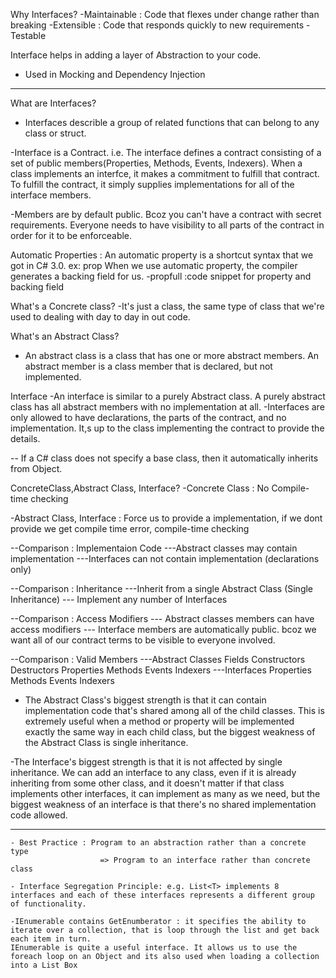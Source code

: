 Why Interfaces?
-Maintainable : Code that flexes under change rather than breaking
-Extensible : Code that responds quickly to new requirements
-Testable 

Interface helps in adding a layer of Abstraction to your code.

- Used in Mocking and Dependency Injection
-----------------------------------------------------------------------
What are Interfaces?
- Interfaces describle a group of related functions that can belong to any class or struct.

-Interface is a Contract. i.e. The interface defines a contract consisting of a set of public members(Properties, Methods, Events, Indexers). 
When a class implements an interfce, it makes a commitment to fulfill that contract. To fulfill the contract, it simply supplies implementations for 
all of the interface members.

-Members are by default public. Bcoz you can't have a contract with secret requirements. Everyone needs to have visibility to all parts of 
the contract in order for it to be enforceable.

Automatic Properties : An automatic property is a shortcut syntax that we got in C# 3.0. ex: prop
When we use automatic property, the compiler generates a backing field for us. 
-propfull :code snippet for property and backing field

What's a Concrete class?
-It's just a class, the same type of class that we're used to dealing with day to day in out code.

What's an Abstract Class?
- An abstract class is a class that has one or more abstract members. An abstract member is a class member that is declared, but not implemented.

Interface
-An interface is similar to a purely Abstract class. A purely abstract class has all abstract members with no implementation at all.
-Interfaces are only allowed to have declarations, the parts of the contract, and no implementation. It,s up to the class implementing 
the contract to provide the details.

-- If a C# class does not specify a base class, then it automatically inherits from Object.

ConcreteClass,Abstract Class, Interface?
-Concrete Class : No Compile-time checking

-Abstract Class, Interface : Force us to provide a implementation, if we dont provide we get compile time error, compile-time checking

--Comparison : Implementaion Code
---Abstract classes may contain implementation
---Interfaces can not contain implementation (declarations only)

--Comparison : Inheritance
---Inherit from a single Abstract Class (Single Inheritance)
--- Implement any number of Interfaces

--Comparison : Access Modifiers
--- Abstract classes members can have access modifiers
--- Interface members are automatically public. bcoz we want all of our contract terms to be visible to everyone involved.

--Comparison : Valid Members
---Abstract Classes
	Fields
	Constructors
	Destructors
	Properties
	Methods
	Events
	Indexers
---Interfaces
	Properties
	Methods
	Events
	Indexers
	
- The Abstract Class's biggest strength is that it can contain implementation code that's shared among all of the child classes. 
This is extremely useful when a method or property will be implemented exactly the same way in each child class, but the biggest 
weakness of the Abstract Class is single inheritance.

-The Interface's biggest strength is that it is not affected by single inheritance. We can add an interface to any class, even 
if it is already inheriting from some other class, and it doesn't matter if that class implements other interfaces, it can 
implement as many as we need, but the biggest weakness of an interface is that there's no shared implementation code allowed.

------------------------------------------------------------------------------------------------------------------------------------
~~~~~~~~~Using Interfaces to Future-Proof Code~~~~~~~~~~~
- Best Practice : Program to an abstraction rather than a concrete type
					=> Program to an interface rather than concrete class

- Interface Segregation Principle: e.g. List<T> implements 8 interfaces and each of these interfaces represents a different group of functionality.

-IEnumerable contains GetEnumberator : it specifies the ability to iterate over a collection, that is loop through the list and get back each item in turn.
IEnumerable is quite a useful interface. It allows us to use the foreach loop on an Object and its also used when loading a collection into a List Box




